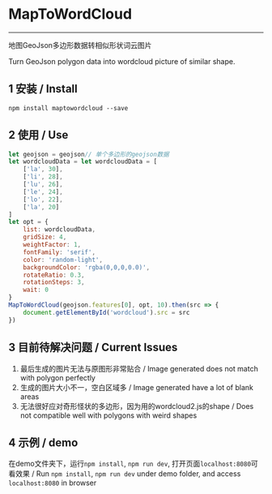# MapToWordCloud
----
地图GeoJson多边形数据转相似形状词云图片

Turn GeoJson polygon data into wordcloud picture of similar shape.
## 1 安装 / Install
```
npm install maptowordcloud --save
```

## 2 使用 / Use
```js
let geojson = geojson// 单个多边形的geojson数据
let wordcloudData = let wordcloudData = [
    ['la', 30],
    ['li', 28],
    ['lu', 26],
    ['le', 24],
    ['lo', 22],
    ['la', 20]
]
let opt = {
    list: wordcloudData,
    gridSize: 4,
    weightFactor: 1,
    fontFamily: 'serif',
    color: 'random-light',
    backgroundColor: 'rgba(0,0,0,0.0)',
    rotateRatio: 0.3,
    rotationSteps: 3,
    wait: 0
}
MapToWordCloud(geojson.features[0], opt, 10).then(src => {
    document.getElementById('wordcloud').src = src
})
```

## 3 目前待解决问题 / Current Issues
1. 最后生成的图片无法与原图形非常贴合 / Image generated does not match with polygon perfectly
2. 生成的图片大小不一，空白区域多 / Image generated have a lot of blank areas
3. 无法很好应对奇形怪状的多边形，因为用的wordcloud2.js的shape / Does not compatible well with polygons with weird shapes

## 4 示例 / demo
在demo文件夹下，运行`npm install`, `npm run dev`, 打开页面`localhost:8080`可看效果 / Run `npm install`, `npm run dev` under demo folder, and access `localhost:8080` in browser
